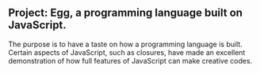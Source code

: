 ## Project: Egg, a programming language built on JavaScript.
The purpose is to have a taste on how a programming language is
built. Certain aspects of JavaScript, such as closures, have
made an excellent demonstration of how full features of JavaScript
can make creative codes.
